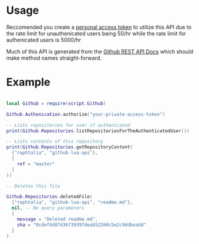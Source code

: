 # Usage

Reccomended you create a [personal access token](https://github.com/settings/tokens/new) to utilize this API due to the rate limit for unauthenicated users being 50/hr while the rate limit for authenicated users is 5000/hr

Much of this API is generated from the [Github REST API Docs](https://docs.github.com/en/free-pro-team@latest/rest/reference) which should make method names straight-forward.

# Example

```lua

local Github = require(script.Github)

Github.Authenication.authorize("your-private-access-token")

-- Lists repositories for user if authenicated
print(Github.Repositories.listRepositoriesForTheAuthenticatedUser())

-- Lists contents of this repository
print(Github.Repositories.getRepositoryContent(
  {"raphtalia", "github-lua-api"},
  {
    ref = "master"
  }
))

-- Deletes this file

Github.Repositories.deleteAFile(
  {"raphtalia", "github-lua-api", "readme.md"},
  nil, -- No query parameters
  {
    message = "Deleted readme.md",
    sha = "0cdef4d87d36739397deab52260c5e2c9ddbeadd"
  }
)

```
